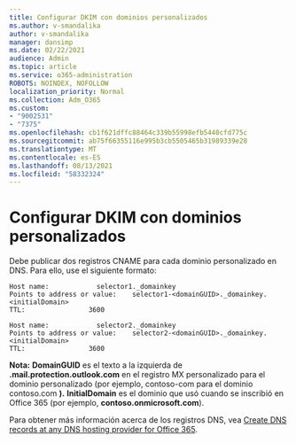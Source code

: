 ```yaml
---
title: Configurar DKIM con dominios personalizados
ms.author: v-smandalika
author: v-smandalika
manager: dansimp
ms.date: 02/22/2021
audience: Admin
ms.topic: article
ms.service: o365-administration
ROBOTS: NOINDEX, NOFOLLOW
localization_priority: Normal
ms.collection: Adm_O365
ms.custom:
- "9002531"
- "7375"
ms.openlocfilehash: cb1f621dffc88464c339b55998efb5440cfd775c
ms.sourcegitcommit: ab75f66355116e995b3cb5505465b31989339e28
ms.translationtype: MT
ms.contentlocale: es-ES
ms.lasthandoff: 08/13/2021
ms.locfileid: "58332324"
---
```

# <a name="set-up-dkim-with-custom-domains"></a>Configurar DKIM con dominios personalizados

Debe publicar dos registros CNAME para cada dominio personalizado en DNS. Para ello, use el siguiente formato:

```console
Host name:            selector1._domainkey
Points to address or value:    selector1-<domainGUID>._domainkey.<initialDomain>
TTL:                3600

Host name:            selector2._domainkey
Points to address or value:    selector2-<domainGUID>._domainkey.<initialDomain>
TTL:                3600
```
**Nota:** **DomainGUID** es el texto a la izquierda de **.mail.protection.outlook.com** en el registro MX personalizado para el dominio personalizado (por ejemplo, contoso-com para el dominio contoso.com **).** **InitialDomain** es el dominio que usó cuando se inscribió en Office 365 (por ejemplo, **contoso.onmicrosoft.com**).

Para obtener más información acerca de los registros DNS, vea [Create DNS records at any DNS hosting provider for Office 365](https://docs.microsoft.com/microsoft-365/admin/get-help-with-domains/create-dns-records-at-any-dns-hosting-provider).